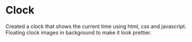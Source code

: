 # Clock

Created a clock that shows the current time using html, css and javascript.
Floating clock images in background to make it look prettier.
